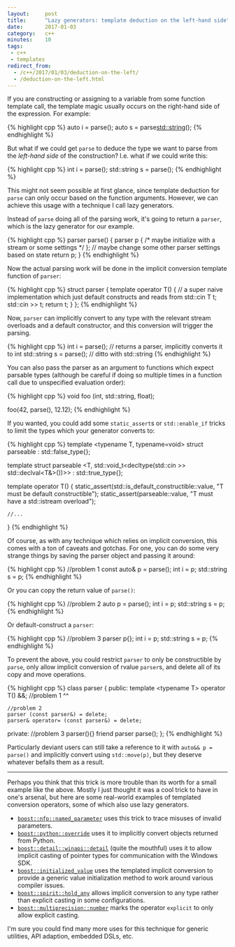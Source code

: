 ```yaml
---
layout:     post
title:      "Lazy generators: template deduction on the left-hand side"
date:       2017-01-03
category:   c++
minutes:    10
tags:
 - c++
 - templates
redirect_from:
  - /c++/2017/01/03/deduction-on-the-left/
  - /deduction-on-the-left.html
---
```


If you are constructing or assigning to a variable from some function template call, the template magic usually occurs on the right-hand side of the expression. For example:

{% highlight cpp %}
auto i = parse<int>();
auto s = parse<std::string>();
{% endhighlight %}

But what if we could get `parse` to deduce the type we want to parse from the *left-hand side* of the construction? I.e. what if we could write this:

{% highlight cpp %}
int i = parse();
std::string s = parse();
{% endhighlight %}

This might not seem possible at first glance, since template deduction for `parse` can only occur based on the function arguments. However, we can achieve this usage with a technique I call lazy generators.

Instead of `parse` doing all of the parsing work, it's going to return a `parser`, which is the lazy generator for our example.

{% highlight cpp %}
parser parse() {
    parser p { /* maybe initialize with a stream or some settings */ };
    // maybe change some other parser settings based on state
    return p;
}
{% endhighlight %}

Now the actual parsing work will be done in the implicit conversion template function of `parser`:

{% highlight cpp %}
struct parser {
    template <typename T>
    operator T() {
        // a super naive implementation which just default constructs and reads from std::cin
        T t;
        std::cin >> t;
        return t;
    }
};
{% endhighlight %}

Now, `parser` can implicitly convert to any type with the relevant stream overloads and a default constructor, and this conversion will trigger the parsing.

{% highlight cpp %}
int i = parse();         // returns a parser, implicitly converts it to int
std::string s = parse(); // ditto with std::string
{% endhighlight %}

You can also pass the parser as an argument to functions which expect parsable types (although be careful if doing so multiple times in a function call due to unspecified evaluation order):

{% highlight cpp %}
void foo (int, std::string, float);

foo(42, parse(), 12.12);
{% endhighlight %}

If you wanted, you could add some `static_assert`s or `std::enable_if` tricks to limit the types which your generator converts to:

{% highlight cpp %}
template <typename T, typename=void>
struct parseable : std::false_type{};
    
template <typename T>
struct parseable <T, std::void_t<decltype(std::cin >> std::declval<T&>())>> 
    : std::true_type{};

template <typename T>
operator T() {
    static_assert(std::is_default_constructible<T>::value, "T must be default constructible");
    static_assert(parseable<T>::value, "T must have a std::istream overload");
        
    //...
}
{% endhighlight %}

Of course, as with any technique which relies on implicit conversion, this comes with a ton of caveats and gotchas. For one, you can do some very strange things by saving the parser object and passing it around:

{% highlight cpp %}
//problem 1
const auto& p = parse();
int i = p;
std::string s = p;
{% endhighlight %}

Or you can copy the return value of `parse()`:

{% highlight cpp %}
//problem 2
auto p = parse();
int i = p;
std::string s = p;
{% endhighlight %}


Or default-construct a `parser`:

{% highlight cpp %}
//problem 3
parser p{};
int i = p;
std::string s = p;
{% endhighlight %}

To prevent the above, you could restrict `parser` to only be constructible by `parse`, only allow implicit conversion of rvalue `parser`s, and delete all of its copy and move operations.

{% highlight cpp %}
class parser {
public:
    template &lt;typename T&gt;
    operator T() &&;
    //problem 1  ^^

    //problem 2
    parser (const parser&) = delete; 
    parser& operator= (const parser&) = delete;
    
private:
    //problem 3
    parser(){}
    friend parser parse();
};
{% endhighlight %}

Particularly deviant users can still take a reference to it with `auto&& p = parse()` and implicitly convert using `std::move(p)`, but they deserve whatever befalls them as a result.

----------------------------

Perhaps you think that this trick is more trouble than its worth for a small example like the above. Mostly I just thought it was a cool trick to have in one's arsenal, but here are some real-world examples of templated conversion operators, some of which also use lazy generators.

* [`boost::nfp::named_parameter`](http://www.boost.org/doc/libs/1_62_0/libs/test/doc/html/header/boost/test/utils/named_params_hpp.html) uses this trick to trace misuses of invalid parameters.
* [`boost::python::override`](http://www.boost.org/doc/libs/1_50_0/libs/python/doc/v2/wrapper.html) uses it to implicitly convert objects returned from Python.
* [`boost::detail::winapi::detail`](http://www.boost.org/doc/libs/master/boost/detail/winapi/detail/cast_ptr.hpp) (quite the mouthful) uses it to allow implicit casting of pointer types for communication with the Windows SDK.
* [`boost::initialized_value`](http://www.boost.org/doc/libs/1_55_0/libs/utility/value_init.htm) uses the templated implicit conversion to provide a generic value initialization method to work around various compiler issues.
* [`boost::spirit::hold_any`](http://www.boost.org/doc/libs/1_51_0/boost/spirit/home/support/detail/hold_any.hpp) allows implicit conversion to any type rather than explicit casting in some configurations.
* [`boost::multiprecision::number`](http://www.boost.org/doc/libs/1_61_0/libs/multiprecision/doc/html/boost_multiprecision/ref/number.html) marks the operator `explicit` to only allow explicit casting.

I'm sure you could find many more uses for this technique for generic utilities, API adaption, embedded DSLs, etc.





